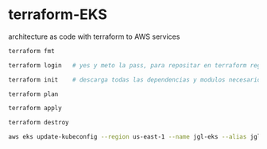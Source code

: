 # terraform-EKS
architecture as code with terraform to AWS services 

```sh
terraform fmt

terraform login   # yes y meto la pass, para repositar en terraform registry

terraform init    # descarga todas las dependencias y modulos necesarios 

terraform plan

terraform apply

terraform destroy

aws eks update-kubeconfig --region us-east-1 --name jgl-eks --alias jgl-eks --profile default
```

